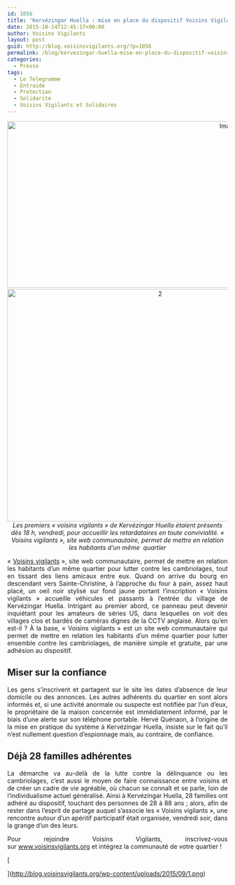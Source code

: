 ```yaml
---
id: 1056
title: 'Kervézingar Huella : mise en place du dispositif Voisins Vigilants'
date: 2015-10-14T12:45:17+00:00
author: Voisins Vigilants
layout: post
guid: http://blog.voisinsvigilants.org/?p=1056
permalink: /blog/kervezingar-huella-mise-en-place-du-dispositif-voisins-vigilants/
categories:
  - Presse
tags:
  - Le Telegramme
  - Entraide
  - Protection
  - Solidarite
  - Voisins Vigilants et Solidaires
---
```

<p style="text-align: center;">
  <a href="http://blog.voisinsvigilants.org/wp-content/uploads/2015/09/Image5.png"><img class="aligncenter size-full wp-image-1337" src="http://blog.voisinsvigilants.org/wp-content/uploads/2015/09/Image5.png" alt="Image5" width="1004" height="380" /></a><a href="http://blog.voisinsvigilants.org/wp-content/uploads/2015/09/11.png"><br /> </a><a href="http://blog.voisinsvigilants.org/wp-content/uploads/2015/09/21.png"><img class="aligncenter size-full wp-image-1060" src="http://blog.voisinsvigilants.org/wp-content/uploads/2015/09/21.png" alt="2" width="683" height="530" /></a><em>Les premiers « voisins vigilants » de Kervézingar Huella étaient présents dès 18 h, vendredi, pour accueillir les retardataires en toute convivialité. « Voisins vigilants », site web communautaire, permet de mettre en relation les habitants d&rsquo;un même  quartier</em>
</p>

<p style="text-align: justify;">
  « <a href="http://www.voisinsvigilants.org">Voisins vigilants</a> », site web communautaire, permet de mettre en relation les habitants d&rsquo;un même quartier pour lutter contre les cambriolages, tout en tissant des liens amicaux entre eux. Quand on arrive du bourg en descendant vers Sainte-Christine, à l&rsquo;approche du four à pain, assez haut placé, un oeil noir stylisé sur fond jaune portant l&rsquo;inscription « Voisins vigilants » accueille véhicules et passants à l&rsquo;entrée du village de Kervézingar Huella. Intrigant au premier abord, ce panneau peut devenir inquiétant pour les amateurs de séries US, dans lesquelles on voit des villages clos et bardés de caméras dignes de la CCTV anglaise. Alors qu&rsquo;en est-il ? À la base, « Voisins vigilants » est un site web communautaire qui permet de mettre en relation les habitants d&rsquo;un même quartier pour lutter ensemble contre les cambriolages, de manière simple et gratuite, par une adhésion au dispositif.
</p>

<h2 style="text-align: justify;">
  <strong>Miser sur la confiance</strong>
</h2>

<p style="text-align: justify;">
  Les gens s&rsquo;inscrivent et partagent sur le site les dates d&rsquo;absence de leur domicile ou des annonces. Les autres adhérents du quartier en sont alors informés et, si une activité anormale ou suspecte est notifiée par l&rsquo;un d&rsquo;eux, le propriétaire de la maison concernée est immédiatement informé, par le biais d&rsquo;une alerte sur son téléphone portable. Hervé Quénaon, à l&rsquo;origine de la mise en pratique du système à Kervézingar Huella, insiste sur le fait qu&rsquo;il n&rsquo;est nullement question d&rsquo;espionnage mais, au contraire, de confiance.
</p>

<h2 style="text-align: justify;">
  <strong>Déjà 28 familles adhérentes</strong>
</h2>

<p style="text-align: justify;">
  La démarche va au-delà de la lutte contre la délinquance ou les cambriolages, c&rsquo;est aussi le moyen de faire connaissance entre voisins et de créer un cadre de vie agréable, où chacun se connaît et se parle, loin de l&rsquo;individualisme actuel généralisé. Ainsi à Kervézingar Huella, 28 familles ont adhéré au dispositif, touchant des personnes de 28 à 88 ans ; alors, afin de rester dans l&rsquo;esprit de partage auquel s&rsquo;associe les « Voisins vigilants », une rencontre autour d&rsquo;un apéritif participatif était organisée, vendredi soir, dans la grange d&rsquo;un des leurs.
</p>

<p style="text-align: justify;">
  Pour rejoindre Voisins Vigilants, inscrivez-vous sur <a href="http://www.voisinsvigilants.org">www.voisinsvigilants.org</a> et intégrez la communauté de votre quartier !
</p>

[
  
](http://blog.voisinsvigilants.org/wp-content/uploads/2015/09/1.png)
